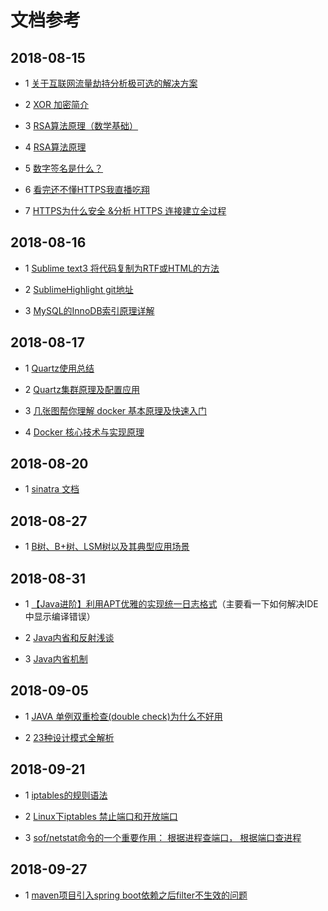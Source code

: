 文档参考
=================

## 2018-08-15

- 1 [关于互联网流量劫持分析极可选的解决方案](https://my.oschina.net/leejun2005/blog/614612)

- 2 [XOR 加密简介](http://www.ruanyifeng.com/blog/2017/05/xor.html)

- 3 [RSA算法原理（数学基础）](http://www.ruanyifeng.com/blog/2013/06/rsa_algorithm_part_one.html)

- 4 [RSA算法原理](http://www.ruanyifeng.com/blog/2013/07/rsa_algorithm_part_two.html)

- 5 [数字签名是什么？](http://www.ruanyifeng.com/blog/2011/08/what_is_a_digital_signature.html)

- 6 [看完还不懂HTTPS我直播吃翔](https://blog.csdn.net/winwill2012/article/details/71774469)

- 7 [HTTPS为什么安全 &分析 HTTPS 连接建立全过程](https://www.jianshu.com/p/0d8575b132a8)

## 2018-08-16

- 1 [Sublime text3 将代码复制为RTF或HTML的方法](https://www.jianshu.com/p/bea2ea00e76d)

- 2 [SublimeHighlight git地址](https://github.com/n1k0/SublimeHighlight/)

- 3 [MySQL的InnoDB索引原理详解](http://www.admin10000.com/document/5372.html)

## 2018-08-17

- 1 [Quartz使用总结](https://www.cnblogs.com/drift-ice/p/3817269.html)

- 2 [Quartz集群原理及配置应用](https://www.cnblogs.com/zhenyuyaodidiao/p/4755649.html)

- 3 [几张图帮你理解 docker 基本原理及快速入门](https://www.cnblogs.com/SzeCheng/p/6822905.html)

- 4 [Docker 核心技术与实现原理](https://draveness.me/docker)

## 2018-08-20

- 1 [sinatra 文档](https://www.simapple.com/sinatra-chinese-doc)

## 2018-08-27

- 1 [B树、B+树、LSM树以及其典型应用场景](https://blog.csdn.net/u010853261/article/details/78217823)

## 2018-08-31

- 1 [【Java进阶】利用APT优雅的实现统一日志格式](http://emacoo.cn/coding/java-apt-logging/)（主要看一下如何解决IDE中显示编译错误）

- 2 [Java内省和反射浅谈](https://www.cnblogs.com/winclpt/articles/7405271.html)

- 3 [Java内省机制](https://blog.csdn.net/u010445297/article/details/60967146)

## 2018-09-05

- 1 [JAVA 单例双重检查(double check)为什么不好用](https://blog.csdn.net/anjxue/article/details/51038466)

- 2 [23种设计模式全解析](https://www.cnblogs.com/geek6/p/3951677.html)

## 2018-09-21

- 1 [iptables的规则语法](https://blog.csdn.net/junjieguo/article/details/7478295)

- 2 [Linux下iptables 禁止端口和开放端口](https://www.cnblogs.com/zongfa/p/7967935.html)

- 3 [sof/netstat命令的一个重要作用： 根据进程查端口， 根据端口查进程](https://blog.csdn.net/stpeace/article/details/69934763)

## 2018-09-27

- 1 [maven项目引入spring boot依赖之后filter不生效的问题](https://blog.csdn.net/mn960mn/article/details/78834875)